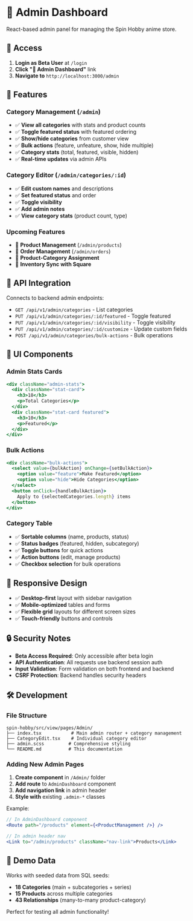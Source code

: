 # 🎌 Admin Dashboard

React-based admin panel for managing the Spin Hobby anime store.

## 🚀 Access

1. **Login as Beta User** at `/login`
2. **Click "🎌 Admin Dashboard"** link
3. **Navigate to** `http://localhost:3000/admin`

## 📱 Features

### **Category Management** (`/admin`)

- ✅ **View all categories** with stats and product counts
- ✅ **Toggle featured status** with featured ordering
- ✅ **Show/hide categories** from customer view
- ✅ **Bulk actions** (feature, unfeature, show, hide multiple)
- ✅ **Category stats** (total, featured, visible, hidden)
- ✅ **Real-time updates** via admin APIs

### **Category Editor** (`/admin/categories/:id`)

- ✅ **Edit custom names** and descriptions
- ✅ **Set featured status** and order
- ✅ **Toggle visibility**
- ✅ **Add admin notes**
- ✅ **View category stats** (product count, type)

### **Upcoming Features**

- 🔄 **Product Management** (`/admin/products`)
- 🔄 **Order Management** (`/admin/orders`)
- 🔄 **Product-Category Assignment**
- 🔄 **Inventory Sync with Square**

## 🎯 API Integration

Connects to backend admin endpoints:

- `GET /api/v1/admin/categories` - List categories
- `PUT /api/v1/admin/categories/:id/featured` - Toggle featured
- `PUT /api/v1/admin/categories/:id/visibility` - Toggle visibility
- `PUT /api/v1/admin/categories/:id/customize` - Update custom fields
- `POST /api/v1/admin/categories/bulk-actions` - Bulk operations

## 🎨 UI Components

### **Admin Stats Cards**

```jsx
<div className="admin-stats">
  <div className="stat-card">
    <h3>18</h3>
    <p>Total Categories</p>
  </div>
  <div className="stat-card featured">
    <h3>10</h3>
    <p>Featured</p>
  </div>
</div>
```

### **Bulk Actions**

```jsx
<div className="bulk-actions">
  <select value={bulkAction} onChange={setBulkAction}>
    <option value="feature">Make Featured</option>
    <option value="hide">Hide Categories</option>
  </select>
  <button onClick={handleBulkAction}>
    Apply to {selectedCategories.length} items
  </button>
</div>
```

### **Category Table**

- ✅ **Sortable columns** (name, products, status)
- ✅ **Status badges** (featured, hidden, subcategory)
- ✅ **Toggle buttons** for quick actions
- ✅ **Action buttons** (edit, manage products)
- ✅ **Checkbox selection** for bulk operations

## 📱 Responsive Design

- ✅ **Desktop-first** layout with sidebar navigation
- ✅ **Mobile-optimized** tables and forms
- ✅ **Flexible grid** layouts for different screen sizes
- ✅ **Touch-friendly** buttons and controls

## 🔒 Security Notes

- **Beta Access Required**: Only accessible after beta login
- **API Authentication**: All requests use backend session auth
- **Input Validation**: Form validation on both frontend and backend
- **CSRF Protection**: Backend handles security headers

## 🛠 Development

### **File Structure**

```
spin-hobby/src/view/pages/Admin/
├── index.tsx           # Main admin router + category management
├── CategoryEdit.tsx    # Individual category editor
├── admin.scss         # Comprehensive styling
└── README.md          # This documentation
```

### **Adding New Admin Pages**

1. **Create component** in `/Admin/` folder
2. **Add route** to `AdminDashboard` component
3. **Add navigation link** in admin header
4. **Style with** existing `.admin-*` classes

Example:

```jsx
// In AdminDashboard component
<Route path="/products" element={<ProductManagement />} />

// In admin header nav
<Link to="/admin/products" className="nav-link">Products</Link>
```

## 🎉 Demo Data

Works with seeded data from SQL seeds:

- **18 Categories** (main + subcategories + series)
- **15 Products** across multiple categories
- **43 Relationships** (many-to-many product-category)

Perfect for testing all admin functionality!
